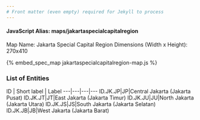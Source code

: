 ```yaml
---
# Front matter (even empty) required for Jekyll to process
---
```


#### JavaScript Alias: maps/jakartaspecialcapitalregion

Map Name: Jakarta Special Capital Region
Dimensions (Width x Height): 270x410



{% embed_spec_map jakartaspecialcapitalregion-map.js %}

### List of Entities

ID | Short label | Label
---|---|---|---
ID.JK.JP|JP|Central Jakarta (Jakarta Pusat)
ID.JK.JT|JT|East Jakarta (Jakarta Timur)
ID.JK.JU|JU|North Jakarta (Jakarta Utara)
ID.JK.JS|JS|South Jakarta (Jakarta Selatan)
ID.JK.JB|JB|West Jakarta (Jakarta Barat)
